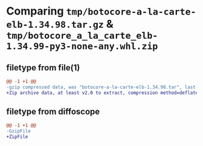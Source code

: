 # Comparing `tmp/botocore-a-la-carte-elb-1.34.98.tar.gz` & `tmp/botocore_a_la_carte_elb-1.34.99-py3-none-any.whl.zip`

## filetype from file(1)

```diff
@@ -1 +1 @@
-gzip compressed data, was "botocore-a-la-carte-elb-1.34.98.tar", last modified: Sat May  4 01:01:26 2024, max compression
+Zip archive data, at least v2.0 to extract, compression method=deflate
```

## filetype from diffoscope

```diff
@@ -1 +1 @@
-GzipFile
+ZipFile
```

